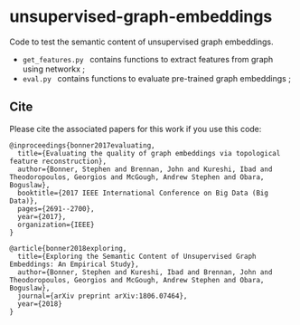 # unsupervised-graph-embeddings
Code to test the semantic content of unsupervised graph embeddings. 

- `get_features.py ` contains functions to extract features from graph using networkx ; 
- `eval.py ` contains functions to evaluate pre-trained graph embeddings ;

## Cite

Please cite the associated papers for this work if you use this code:

```
@inproceedings{bonner2017evaluating,
  title={Evaluating the quality of graph embeddings via topological feature reconstruction},
  author={Bonner, Stephen and Brennan, John and Kureshi, Ibad and Theodoropoulos, Georgios and McGough, Andrew Stephen and Obara, Boguslaw},
  booktitle={2017 IEEE International Conference on Big Data (Big Data)},
  pages={2691--2700},
  year={2017},
  organization={IEEE}
}

@article{bonner2018exploring,
  title={Exploring the Semantic Content of Unsupervised Graph Embeddings: An Empirical Study},
  author={Bonner, Stephen and Kureshi, Ibad and Brennan, John and Theodoropoulos, Georgios and McGough, Andrew Stephen and Obara, Boguslaw},
  journal={arXiv preprint arXiv:1806.07464},
  year={2018}
}

```
